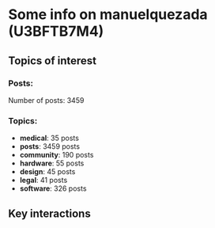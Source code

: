 # Some info on manuelquezada (U3BFTB7M4)


## Topics of interest

### Posts: 

Number of posts: 3459

### Topics:

* __medical__: 35 posts
* __posts__: 3459 posts
* __community__: 190 posts
* __hardware__: 55 posts
* __design__: 45 posts
* __legal__: 41 posts
* __software__: 326 posts

## Key interactions 

